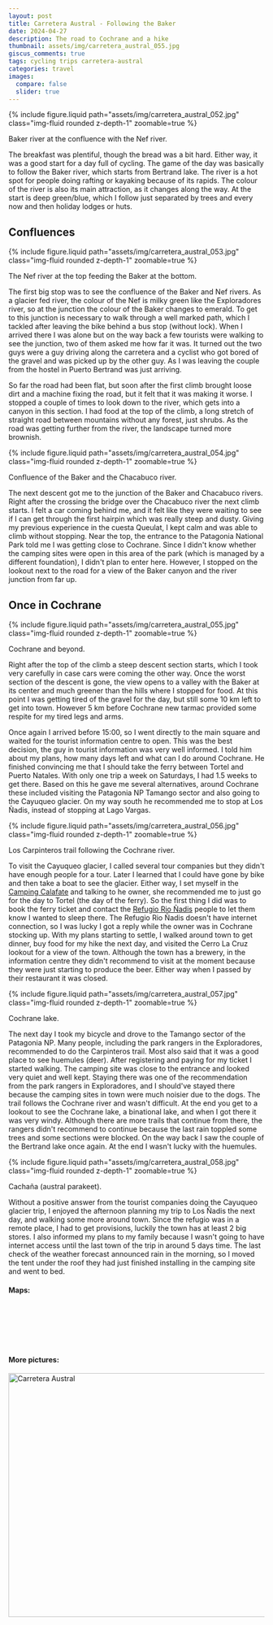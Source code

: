 ```yaml
---
layout: post
title: Carretera Austral - Following the Baker
date: 2024-04-27
description: The road to Cochrane and a hike
thumbnail: assets/img/carretera_austral_055.jpg
giscus_comments: true
tags: cycling trips carretera-austral
categories: travel
images:
  compare: false
  slider: true
---
```


{% include figure.liquid path="assets/img/carretera_austral_052.jpg" class="img-fluid rounded z-depth-1" zoomable=true %}

<div class="caption">
    Baker river at the confluence with the Nef river.
</div>

The breakfast was plentiful, though the bread was a bit hard.
Either way, it was a good start for a day full of cycling.
The game of the day was basically to follow the Baker river, which starts from Bertrand lake.
The river is a hot spot for people doing rafting or kayaking because of its rapids.
The colour of the river is also its main attraction, as it changes along the way.
At the start is deep green/blue, which I follow just separated by trees and every now and then holiday lodges or huts.

## Confluences

{% include figure.liquid path="assets/img/carretera_austral_053.jpg" class="img-fluid rounded z-depth-1" zoomable=true %}

<div class="caption">
    The Nef river at the top feeding the Baker at the bottom.
</div>

The first big stop was to see the confluence of the Baker and Nef rivers.
As a glacier fed river, the colour of the Nef is milky green like the Exploradores river, so at the junction the colour of the Baker changes to emerald.
To get to this junction is necessary to walk through a well marked path, which I tackled after leaving the bike behind a bus stop (without lock).
When I arrived there I was alone but on the way back a few tourists were walking to see the junction, two of them asked me how far it was.
It turned out the two guys were a guy driving along the carretera and a cyclist who got bored of the gravel and was picked up by the other guy.
As I was leaving the couple from the hostel in Puerto Bertrand was just arriving.

So far the road had been flat, but soon after the first climb brought loose dirt and a machine fixing the road, but it felt that it was making it worse.
I stopped a couple of times to look down to the river, which gets into a canyon in this section.
I had food at the top of the climb, a long stretch of straight road between mountains without any forest, just shrubs.
As the road was getting further from the river, the landscape turned more brownish.

{% include figure.liquid path="assets/img/carretera_austral_054.jpg" class="img-fluid rounded z-depth-1" zoomable=true %}

<div class="caption">
    Confluence of the Baker and the Chacabuco river.
</div>

The next descent got me to the junction of the Baker and Chacabuco rivers.
Right after the crossing the bridge over the Chacabuco river the next climb starts.
I felt a car coming behind me, and it felt like they were waiting to see if I can get through the first hairpin which was really steep and dusty.
Giving my previous experience in the cuesta Queulat, I kept calm and was able to climb without stopping.
Near the top, the entrance to the Patagonia National Park told me I was getting close to Cochrane.
Since I didn't know whether the camping sites were open in this area of the park (which is managed by a different foundation), I didn't plan to enter here.
However, I stopped on the lookout next to the road for a view of the Baker canyon and the river junction from far up.

## Once in Cochrane

{% include figure.liquid path="assets/img/carretera_austral_055.jpg" class="img-fluid rounded z-depth-1" zoomable=true %}

<div class="caption">
    Cochrane and beyond.
</div>

Right after the top of the climb a steep descent section starts, which I took very carefully in case cars were coming the other way.
Once the worst section of the descent is gone, the view opens to a valley with the Baker at its center and much greener than the hills where I stopped for food.
At this point I was getting tired of the gravel for the day, but still some 10 km left to get into town.
However 5 km before Cochrane new tarmac provided some respite for my tired legs and arms.

Once again I arrived before 15:00, so I went directly to the main square and waited for the tourist information centre to open.
This was the best decision, the guy in tourist information was very well informed.
I told him about my plans, how many days left and what can I do around Cochrane.
He finished convincing me that I should take the ferry between Tortel and Puerto Natales.
With only one trip a week on Saturdays, I had 1.5 weeks to get there.
Based on this he gave me several alternatives, around Cochrane these included visiting the Patagonia NP Tamango sector and also going to the Cayuqueo glacier.
On my way south he recommended me to stop at Los Ñadis, instead of stopping at Lago Vargas.

{% include figure.liquid path="assets/img/carretera_austral_056.jpg" class="img-fluid rounded z-depth-1" zoomable=true %}

<div class="caption">
    Los Carpinteros trail following the Cochrane river.
</div>

To visit the Cayuqueo glacier, I called several tour companies but they didn't have enough people for a tour.
Later I learned that I could have gone by bike and then take a boat to see the glacier.
Either way, I set myself in the [Camping Calafate](https://maps.app.goo.gl/4VEXeiP3Hm67ijNE8) and talking to he owner, she recommended me to just go for the day to Tortel (the day of the ferry).
So the first thing I did was to book  the ferry ticket and contact the [Refugio Rio Ñadis](https://www.instagram.com/refugiorionadis/) people to let them know I wanted to sleep there.
The Refugio Rio Ñadis doesn't have internet connection, so I was lucky I got a reply while the owner was in Cochrane stocking up.
With my plans starting to settle, I walked around town to get dinner, buy food for my hike the next day, and visited the Cerro La Cruz lookout for a view of the town.
Although the town has a brewery, in the information centre they didn't recommend to visit at the moment because they were just starting to produce the beer.
Either way when I passed by their restaurant it was closed.

{% include figure.liquid path="assets/img/carretera_austral_057.jpg" class="img-fluid rounded z-depth-1" zoomable=true %}

<div class="caption">
    Cochrane lake.
</div>

The next day I took my bicycle and drove to the Tamango sector of the Patagonia NP.
Many people, including the park rangers in the Exploradores, recommended to do the Carpinteros trail.
Most also said that it was a good place to see huemules (deer).
After registering and paying for my ticket I started walking.
The camping site was close to the entrance and looked very quiet and well kept.
Staying there was one of the recommendation from the park rangers in Exploradores, and I should've stayed there because the camping sites in town were much noisier due to the dogs.
The trail follows the Cochrane river and wasn't difficult.
At the end you get to a lookout to see the Cochrane lake, a binational lake, and when I got there it was very windy.
Although there are more trails that continue from there, the rangers didn't recommend to continue because the last rain toppled some trees and some sections were blocked.
On the way back I saw the couple of the Bertrand lake once again.
At the end I wasn't lucky with the huemules.

{% include figure.liquid path="assets/img/carretera_austral_058.jpg" class="img-fluid rounded z-depth-1" zoomable=true %}

<div class="caption">
    Cachaña (austral parakeet).
</div>

Without a positive answer from the tourist companies doing the Cayuqueo glacier trip, I enjoyed the afternoon planning my trip to Los Ñadis the next day, and walking some more around town.
Since the refugio was in a remote place, I had to get provisions, luckily the town has at least 2 big stores.
I also informed my plans to my family because I wasn't going to have internet access until the last town of the trip in around 5 days time.
The last check of the weather forecast announced rain in the morning, so I moved the tent under the roof they had just finished installing in the camping site and went to bed.

#### Maps:

<div class="strava-embed-placeholder" data-embed-type="activity" data-embed-id="10098205772" data-style="standard"></div><script src="https://strava-embeds.com/embed.js"></script>

<br/><br/>

<div class="strava-embed-placeholder" data-embed-type="activity" data-embed-id="10103139344" data-style="standard"></div><script src="https://strava-embeds.com/embed.js"></script>

<br/><br/>

#### More pictures:

<a data-flickr-embed="true" data-header="true" href="https://www.flickr.com/photos/faoch/albums/72177720313509568" title="Carretera Austral"><img src="https://live.staticflickr.com/65535/53409424323_e204897c05_z.jpg" width="640" height="480" alt="Carretera Austral"/></a><script async src="//embedr.flickr.com/assets/client-code.js" charset="utf-8"></script>

